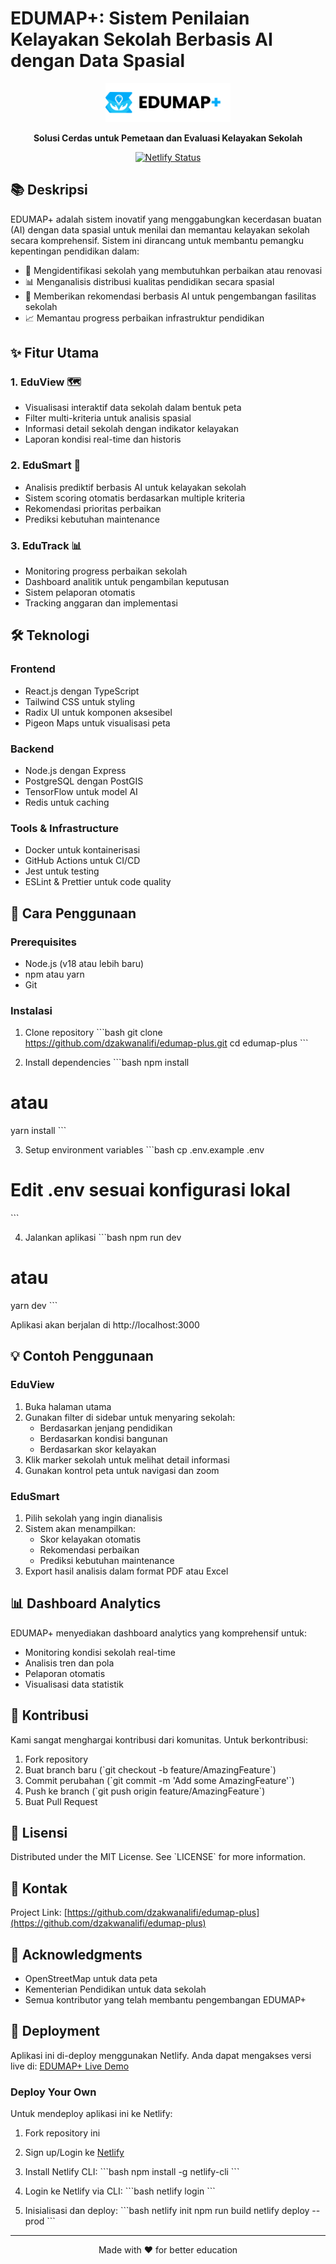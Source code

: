 # EDUMAP+: Sistem Penilaian Kelayakan Sekolah Berbasis AI dengan Data Spasial

<div align="center">
  <img src="src/assets/logo.png" alt="EDUMAP+ Logo" width="200"/>
  <p><strong>Solusi Cerdas untuk Pemetaan dan Evaluasi Kelayakan Sekolah</strong></p>
  
  [![Netlify Status](https://api.netlify.com/api/v1/badges/edumapplus/deploy-status)](https://app.netlify.com/sites/edumapplus/deploys)       
</div>

## 📚 Deskripsi

EDUMAP+ adalah sistem inovatif yang menggabungkan kecerdasan buatan (AI) dengan data spasial untuk menilai dan memantau kelayakan sekolah secara komprehensif. Sistem ini dirancang untuk membantu pemangku kepentingan pendidikan dalam:

- 🎯 Mengidentifikasi sekolah yang membutuhkan perbaikan atau renovasi
- 📊 Menganalisis distribusi kualitas pendidikan secara spasial
- 🤖 Memberikan rekomendasi berbasis AI untuk pengembangan fasilitas sekolah
- 📈 Memantau progress perbaikan infrastruktur pendidikan

## ✨ Fitur Utama

### 1. EduView 🗺️
- Visualisasi interaktif data sekolah dalam bentuk peta
- Filter multi-kriteria untuk analisis spasial
- Informasi detail sekolah dengan indikator kelayakan
- Laporan kondisi real-time dan historis

### 2. EduSmart 🤖
- Analisis prediktif berbasis AI untuk kelayakan sekolah
- Sistem scoring otomatis berdasarkan multiple kriteria
- Rekomendasi prioritas perbaikan
- Prediksi kebutuhan maintenance

### 3. EduTrack 📊
- Monitoring progress perbaikan sekolah
- Dashboard analitik untuk pengambilan keputusan
- Sistem pelaporan otomatis
- Tracking anggaran dan implementasi

## 🛠️ Teknologi

### Frontend
- React.js dengan TypeScript
- Tailwind CSS untuk styling
- Radix UI untuk komponen aksesibel
- Pigeon Maps untuk visualisasi peta

### Backend
- Node.js dengan Express
- PostgreSQL dengan PostGIS
- TensorFlow untuk model AI
- Redis untuk caching

### Tools & Infrastructure
- Docker untuk kontainerisasi
- GitHub Actions untuk CI/CD
- Jest untuk testing
- ESLint & Prettier untuk code quality

## 🚀 Cara Penggunaan

### Prerequisites
- Node.js (v18 atau lebih baru)
- npm atau yarn
- Git

### Instalasi

1. Clone repository
\`\`\`bash
git clone https://github.com/dzakwanalifi/edumap-plus.git
cd edumap-plus
\`\`\`

2. Install dependencies
\`\`\`bash
npm install
# atau
yarn install
\`\`\`

3. Setup environment variables
\`\`\`bash
cp .env.example .env
# Edit .env sesuai konfigurasi lokal
\`\`\`

4. Jalankan aplikasi
\`\`\`bash
npm run dev
# atau
yarn dev
\`\`\`

Aplikasi akan berjalan di http://localhost:3000

## 💡 Contoh Penggunaan

### EduView

1. Buka halaman utama
2. Gunakan filter di sidebar untuk menyaring sekolah:
   - Berdasarkan jenjang pendidikan
   - Berdasarkan kondisi bangunan
   - Berdasarkan skor kelayakan
3. Klik marker sekolah untuk melihat detail informasi
4. Gunakan kontrol peta untuk navigasi dan zoom

### EduSmart

1. Pilih sekolah yang ingin dianalisis
2. Sistem akan menampilkan:
   - Skor kelayakan otomatis
   - Rekomendasi perbaikan
   - Prediksi kebutuhan maintenance
3. Export hasil analisis dalam format PDF atau Excel

## 📊 Dashboard Analytics

EDUMAP+ menyediakan dashboard analytics yang komprehensif untuk:
- Monitoring kondisi sekolah real-time
- Analisis tren dan pola
- Pelaporan otomatis
- Visualisasi data statistik

## 🤝 Kontribusi

Kami sangat menghargai kontribusi dari komunitas. Untuk berkontribusi:

1. Fork repository
2. Buat branch baru (\`git checkout -b feature/AmazingFeature\`)
3. Commit perubahan (\`git commit -m 'Add some AmazingFeature'\`)
4. Push ke branch (\`git push origin feature/AmazingFeature\`)
5. Buat Pull Request

## 📝 Lisensi

Distributed under the MIT License. See \`LICENSE\` for more information.

## 📧 Kontak

Project Link: [https://github.com/dzakwanalifi/edumap-plus](https://github.com/dzakwanalifi/edumap-plus)

## 🙏 Acknowledgments

- OpenStreetMap untuk data peta
- Kementerian Pendidikan untuk data sekolah
- Semua kontributor yang telah membantu pengembangan EDUMAP+

## 🚀 Deployment

Aplikasi ini di-deploy menggunakan Netlify. Anda dapat mengakses versi live di: [EDUMAP+ Live Demo](https://edumapplus.netlify.app)

### Deploy Your Own

Untuk mendeploy aplikasi ini ke Netlify:

1. Fork repository ini
2. Sign up/Login ke [Netlify](https://www.netlify.com/)
3. Install Netlify CLI:
\`\`\`bash
npm install -g netlify-cli
\`\`\`

4. Login ke Netlify via CLI:
\`\`\`bash
netlify login
\`\`\`

5. Inisialisasi dan deploy:
\`\`\`bash
netlify init
npm run build
netlify deploy --prod
\`\`\`

---

<div align="center">
  <p>Made with ❤️ for better education</p>
</div> 